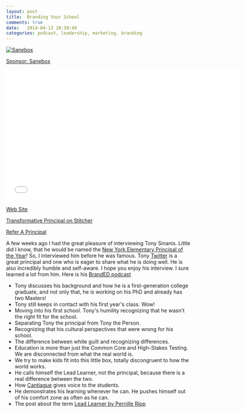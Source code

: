 ```yaml
---
layout: post
title:  Branding Your School
comments: true
date:   2014-04-13 10:39:49
categories: podcast, leadership, marketing, branding
---
```


<a href="http://mbsy.co/3jbnc" target="_blank" style="outline:none;border:none;"><img src="https://ambassador-api.s3.amazonaws.com/files/810_Sep_10_2013_00_03_15.jpg" alt="Sanebox" border="0" /></a>

[Sponsor: Sanebox](http://bit.ly/1mLVUtj)

<iframe style="border: none" src="//html5-player.libsyn.com/embed/destination/id/171591/height/360/width/640/theme/standard/direction/no/autoplay/no/autonext/no/thumbnail/yes/preload/no/no_addthis/no/" height="360" width="640" scrolling="no"  allowfullscreen webkitallowfullscreen mozallowfullscreen oallowfullscreen msallowfullscreen></iframe>

[Web Site](http://transformativeprincipal.com)

[Transformative Principal on Stitcher](http://www.stitcher.com/s?fid=44392&refid=stpr)

[Refer A Principal](https://docs.google.com/forms/d/1pI7a1e-rszZkDurFR2Jw9aXYjOX0XfCcJ-uTsgNiAmo/viewform)

A few weeks ago I had the great pleasure of interviewing Tony Sinanis. Little did I know, that he would be named the [New York Elementary Principal of the Year](http://www.newsday.com/long-island/education/jericho-educator-tony-sinanis-named-state-elementary-school-principal-of-the-year-1.7455369)! So, I interviewed him before he was famous. Tony [Twitter](http://twitter.com/tonysinanis) is a great principal and one who is eager to share what he is doing well. He is also incredibly humble and self-aware. I hope you enjoy his interview. I sure learned a lot from him. Here is his [BrandED podcast](http://www.bamradionetwork.com/index.php?option=com_content&view=category&layout=blog&id=104&Itemid=277)


* Tony discusses his background and how he is a first-generation college graduate, and not only that, he is working on his PhD and already has two Masters! 
* Tony still keeps in contact with his first year's class. Wow!
* Moving into his first school. Tony's humility recognizing that he wasn't the right fit for the school.  
* Separating Tony the principal from Tony the Person. 
* Recognizing that his cultural perspectives that were wrong for his school. 
* The difference between white guilt and recognizing differences. 
* Education is more than just the Common Core and High-Stakes Testing. We are disconnected from what the real world is. 
* We try to make kids fit into this little box, totally discongruent to how the world works. 
* He calls himself the Lead Learner, not the principal, because there is a real difference between the two. 
* How [Cantiague](https://twitter.com/search?q=%23Cantiague&src=hash) gives voice to the students.  
* He demonstrates his learning whenever he can. He pushes himself out of his comfort zone as often as he can. 
* The post about the term [Lead Learner by Pernille Ripp](http://pernillesripp.com/2014/02/09/what-amazing-principals-do-and-you-can-too/)
